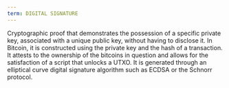 ```yaml
---
term: DIGITAL SIGNATURE
---
```


Cryptographic proof that demonstrates the possession of a specific private key, associated with a unique public key, without having to disclose it. In Bitcoin, it is constructed using the private key and the hash of a transaction. It attests to the ownership of the bitcoins in question and allows for the satisfaction of a script that unlocks a UTXO. It is generated through an elliptical curve digital signature algorithm such as ECDSA or the Schnorr protocol.